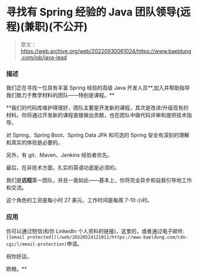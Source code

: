 # 寻找有 Spring 经验的 Java 团队领导(远程)(兼职)(不公开)

> 原文：<https://web.archive.org/web/20220930061024/https://www.baeldung.com/job/java-lead>

### 描述

我们正在寻找一位具有丰富 Spring 经验的高级 Java 开发人员**,加入并帮助指导我们致力于教学材料的团队——特别是课程。**

 **我们的代码库维护得很好，团队主要是开发新的课程，其次是改进/升级现有的材料。你将通过开发新的课程直接做出贡献，也在团队中做代码评审和提供技术指导。

对 Spring、Spring Boot、Spring Data JPA 和可选的 Spring 安全有深刻的理解和真实的体验是必要的。

另外，有 git、Maven、Jenkins 经验者优先。

最后，在非技术方面，扎实的英语功底是必须的。

我们是**远程**第一团队，并且一直如此——基本上，你将完全异步和自我引导地工作和交流。

这个角色的工资是每小时 27 美元，工作时间是每周 7-10 小时。

### **应用**

你可以通过短信(和你 LinkedIn 个人资料的链接)，这里的，或者通过电子邮件:`[[email protected]](/web/20220524121011/https://www.baeldung.com/cdn-cgi/l/email-protection)`申请。

祝你好运，

欧根。**